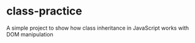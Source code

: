 # class-practice
A simple project to show how class inheritance in JavaScript works with DOM manipulation

